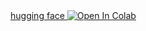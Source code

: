 <a target="_blank" href="https://huggingface.co/Varit/whisper-base-th-project-final">
  hugging face
</a>

<a target="_blank" href="https://colab.research.google.com/github/VaritTT/Fine-tuned-Whisper-base-Model-for-Thai/blob/main/fine_tuned_Whisper_base_model_by_Varit_Tubtim.ipynb">
  <img src="https://colab.research.google.com/assets/colab-badge.svg" alt="Open In Colab"/>
</a>
